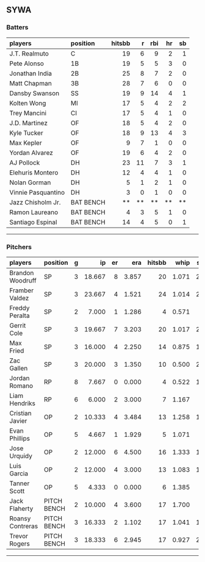 ## SYWA

### Batters

 
|players            |position  | hitsbb|  r| rbi| hr| sb| 
|:------------------|:---------|------:|--:|---:|--:|--:| 
|J.T. Realmuto      |C         |     19|  6|   9|  2|  1| 
|Pete Alonso        |1B        |     19|  5|   5|  3|  0| 
|Jonathan India     |2B        |     25|  8|   7|  2|  0| 
|Matt Chapman       |3B        |     28|  7|   6|  0|  0| 
|Dansby Swanson     |SS        |     19|  9|  14|  4|  1| 
|Kolten Wong        |MI        |     17|  5|   4|  2|  2| 
|Trey Mancini       |CI        |     17|  5|   4|  1|  0| 
|J.D. Martinez      |OF        |     18|  5|   4|  2|  0| 
|Kyle Tucker        |OF        |     18|  9|  13|  4|  3| 
|Max Kepler         |OF        |      9|  7|   1|  0|  0| 
|Yordan Alvarez     |OF        |     19|  6|   4|  2|  0| 
|AJ Pollock         |DH        |     23| 11|   7|  3|  1| 
|Elehuris Montero   |DH        |     12|  4|   4|  1|  0| 
|Nolan Gorman       |DH        |      5|  1|   2|  1|  0| 
|Vinnie Pasquantino |DH        |      3|  0|   1|  0|  0| 
|Jazz Chisholm Jr.  |BAT BENCH |     **| **|  **| **| **| 
|Ramon Laureano     |BAT BENCH |      4|  3|   5|  1|  0| 
|Santiago Espinal   |BAT BENCH |     14|  4|   5|  0|  1| 


* * *

### Pitchers

 
|players          |position    |  g|     ip| er|   era| hitsbb|  whip| so|  w| sv| 
|:----------------|:-----------|--:|------:|--:|-----:|------:|-----:|--:|--:|--:| 
|Brandon Woodruff |SP          |  3| 18.667|  8| 3.857|     20| 1.071| 20|  1|  0| 
|Framber Valdez   |SP          |  3| 23.667|  4| 1.521|     24| 1.014| 27|  2|  0| 
|Freddy Peralta   |SP          |  2|  7.000|  1| 1.286|      4| 0.571|  6|  0|  0| 
|Gerrit Cole      |SP          |  3| 19.667|  7| 3.203|     20| 1.017| 28|  1|  0| 
|Max Fried        |SP          |  3| 16.000|  4| 2.250|     14| 0.875| 15|  1|  0| 
|Zac Gallen       |SP          |  3| 20.000|  3| 1.350|     10| 0.500| 25|  3|  0| 
|Jordan Romano    |RP          |  8|  7.667|  0| 0.000|      4| 0.522| 11|  0|  6| 
|Liam Hendriks    |RP          |  6|  6.000|  2| 3.000|      7| 1.167|  7|  1|  5| 
|Cristian Javier  |OP          |  2| 10.333|  4| 3.484|     13| 1.258| 15|  1|  0| 
|Evan Phillips    |OP          |  5|  4.667|  1| 1.929|      5| 1.071|  4|  1|  0| 
|Jose Urquidy     |OP          |  2| 12.000|  6| 4.500|     16| 1.333| 12|  1|  0| 
|Luis Garcia      |OP          |  2| 12.000|  4| 3.000|     13| 1.083| 11|  1|  0| 
|Tanner Scott     |OP          |  5|  4.333|  0| 0.000|      6| 1.385|  8|  0|  0| 
|Jack Flaherty    |PITCH BENCH |  2| 10.000|  4| 3.600|     17| 1.700|  6|  0|  0| 
|Roansy Contreras |PITCH BENCH |  3| 16.333|  2| 1.102|     17| 1.041| 13|  2|  0| 
|Trevor Rogers    |PITCH BENCH |  3| 18.333|  6| 2.945|     17| 0.927| 22|  0|  0| 


* * *



